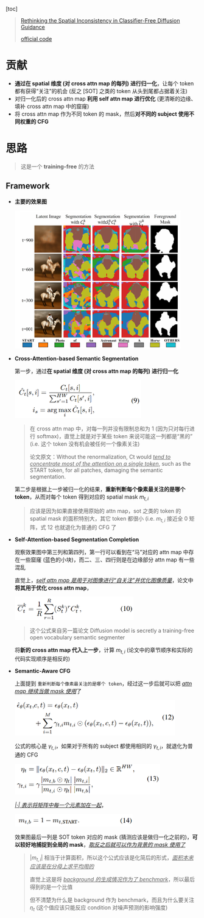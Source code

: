 [toc]

> [Rethinking the Spatial Inconsistency in Classifier-Free Diffusion Guidance](https://arxiv.org/abs/2404.05384)
>
> [official code](https://github.com/SmilesDZgk/S-CFG)

# 贡献

- **通过在 spatial 维度 (对 cross attn map 的每列) 进行归一化**，让每个 token 都有获得“关注”的机会 (反之 [SOT] 之类的 token 从头到尾都占据着关注)
- 对归一化后的 cross attn map **利用 self attn map 进行优化** (更清晰的边缘、填补 cross attn map 中的窟窿)
- 将 cross attn map 作为不同 token 的 mask，然后**对不同的 subject 使用不同权重的 CFG**



# 思路

> 这是一个 **training-free** 的方法



## Framework

- **主要的效果图**

  <img src="assets/image-20250504164321576.png" alt="image-20250504164321576" style="zoom:55%;" />

- **Cross-Attention-based Semantic Segmentation**

  第一步，通过**在 spatial 维度 (对 cross attn map 的每列) 进行归一化**

  <img src="assets/image-20250504164432903.png" alt="image-20250504164432903" style="zoom:55%;" />

  > 在 cross attn map 中，对每一列并没有限制总和为 1 (因为只对每行进行 softmax)，直觉上就是对于某些 token 来说可能这一列都是“黑的” (i.e. 这个 token 没有机会被任何一个像素关注)
  >
  > 论文原文：Without the renormalization, Ct would <u>*tend to concentrate most of the attention on a single token*</u>, such as the START token, for all patches, damaging the semantic segmentation.

  第二步是根据上一步被归一化的结果，**重新判断每个像素最关注的是哪个 token**，从而对每个 token 得到对应的 spatial mask $m_{t,i}$

  > 应该是因为如果直接使用原始的 attn map，sot 之类的 token 的 spatial mask 的面积特别大，其它 token 都很小 (i.e. $m_{t,i}$ 接近全 0 矩阵，式 12 也就退化为普通的 CFG 了

- **Self-Attention-based Segmentation Completion**

  观察效果图中第三列和第四列，第一行可以看到在“马”对应的 attn map 中存在一些窟窿 (蓝色的小块)，而二、三、四行则是在边缘部分 attn map 有一些混乱

  直觉上，<u>*self attn map 是用于对图像进行“自关注”并优化图像质量*</u>，论文中**将其用于优化 cross attn map**，

  <img src="assets/image-20250504165441005.png" alt="image-20250504165441005" style="zoom:55%;" />

  > 这个公式来自另一篇论文 Diffusion model is secretly a training-free open vocabulary semantic segmenter

  将**新的 cross attn map 代入上一步**，计算 $m_{t,i}$ (论文中的章节顺序和实际的代码实现顺序是相反的)

- **Semantic-Aware CFG**

  上面提到 `重新判断每个像素最关注的是哪个 token`，经过这一步后就可以把 <u>*attn map 继续当做 mask 使用*</u>了

  <img src="assets/image-20250504165832756.png" alt="image-20250504165832756" style="zoom:55%;" />

  公式的核心是 $\gamma_{t,i}$，如果对于所有的 subject 都使用相同的 $\gamma_{t,i}$，就退化为普通的 CFG

  <img src="assets/image-20250504170338420.png" alt="image-20250504170338420" style="zoom:55%;" />

  <u>*$|·|$ 表示将矩阵中每一个元素加在一起*</u>，

  <img src="assets/image-20250504170544786.png" alt="image-20250504170544786" style="zoom:55%;" />

  效果图最后一列是 SOT token 对应的 mask (猜测应该是做归一化之前的)，**可以较好地捕捉到全局的 mask**，<u>*取反之后就可以作为背景的 mask 使用了*</u>

  > $|m_{t,i}|$ 相当于计算面积，所以这个公式应该是化简后的形式，<u>*面积本来应该是在分母上求平均用的*</u>
  >
  > 直觉上这是将 <u>*background 的生成情况作为了 benchmark*</u>，所以最后得到的是一个比值
  >
  > 但不清楚为什么是 background 作为 benchmark，而且为什么要关注 $\eta_t$ (这个值应该只能反应 condition 对噪声预测的影响强度)